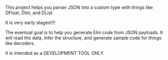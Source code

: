 This project helps you parser JSON into a custom type
with things like DFloat, DInt, and DList.

It is very early stages!!!!

The eventual goal is to help you generate Elm code
from JSON payloads.  It will read the data, infer the
structure, and generate sample code for things like
decoders.

It is intended as a DEVELOPMENT TOOL ONLY.
